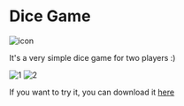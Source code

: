 # Dice Game


![icon](https://user-images.githubusercontent.com/48160945/148249895-d1c7108a-cadb-4de0-a2ca-b51c21901b9e.png)

It's a very simple  dice game for two players :)

![1](https://user-images.githubusercontent.com/48160945/148261243-b06326bf-1e0b-4325-aabf-798ebe0cc7eb.png)
![2](https://user-images.githubusercontent.com/48160945/148261247-b19c3162-0c47-408a-aefa-b267f5ea860a.png)

If you want to try it, you can download it [here](https://github.com/sayarali/RollDice/raw/master/app-debug.apk)
